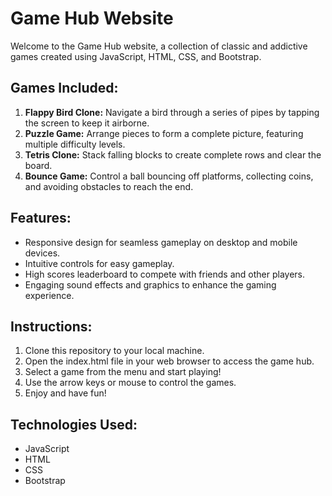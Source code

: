 # Game Hub Website

Welcome to the Game Hub website, a collection of classic and addictive games created using JavaScript, HTML, CSS, and Bootstrap.

## Games Included:

1. **Flappy Bird Clone:** Navigate a bird through a series of pipes by tapping the screen to keep it airborne.
2. **Puzzle Game:** Arrange pieces to form a complete picture, featuring multiple difficulty levels.
3. **Tetris Clone:** Stack falling blocks to create complete rows and clear the board.
4. **Bounce Game:** Control a ball bouncing off platforms, collecting coins, and avoiding obstacles to reach the end.

## Features:

- Responsive design for seamless gameplay on desktop and mobile devices.
- Intuitive controls for easy gameplay.
- High scores leaderboard to compete with friends and other players.
- Engaging sound effects and graphics to enhance the gaming experience.



## Instructions:

1. Clone this repository to your local machine.
2. Open the index.html file in your web browser to access the game hub.
3. Select a game from the menu and start playing!
4. Use the arrow keys or mouse to control the games.
5. Enjoy and have fun!

## Technologies Used:

- JavaScript
- HTML
- CSS
- Bootstrap
